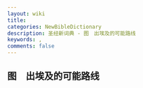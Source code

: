 ```yaml
---
layout: wiki
title: 
categories: NewBibleDictionary
description: 圣经新词典 - 图　出埃及的可能路线
keywords: , 
comments: false
---
```


## 图　出埃及的可能路线








